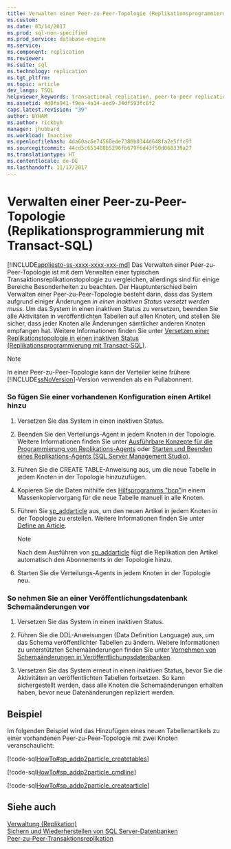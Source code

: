 ```yaml
---
title: Verwalten einer Peer-zu-Peer-Topologie (Replikationsprogrammierung mit Transact-SQL) | Microsoft-Dokumentation
ms.custom: 
ms.date: 03/14/2017
ms.prod: sql-non-specified
ms.prod_service: database-engine
ms.service: 
ms.component: replication
ms.reviewer: 
ms.suite: sql
ms.technology: replication
ms.tgt_pltfrm: 
ms.topic: article
dev_langs: TSQL
helpviewer_keywords: transactional replication, peer-to-peer replication
ms.assetid: 4d0fa941-f9ea-4a14-aed9-34df593fc6f2
caps.latest.revision: "39"
author: BYHAM
ms.author: rickbyh
manager: jhubbard
ms.workload: Inactive
ms.openlocfilehash: 4da60ac6e74560ede7386b0344d648fa2e5ffc9f
ms.sourcegitcommit: 44cd5c651488b5296fb679f6d43f50d068339a27
ms.translationtype: HT
ms.contentlocale: de-DE
ms.lasthandoff: 11/17/2017
---
```

# <a name="administer-a-peer-to-peer-topology-replication-transact-sql-programming"></a>Verwalten einer Peer-zu-Peer-Topologie (Replikationsprogrammierung mit Transact-SQL)
[!INCLUDE[appliesto-ss-xxxx-xxxx-xxx-md](../../../includes/appliesto-ss-xxxx-xxxx-xxx-md.md)] Das Verwalten einer Peer-zu-Peer-Topologie ist mit dem Verwalten einer typischen Transaktionsreplikationstopologie zu vergleichen, allerdings sind für einige Bereiche Besonderheiten zu beachten. Der Hauptunterschied beim Verwalten einer Peer-zu-Peer-Topologie besteht darin, dass das System aufgrund einiger Änderungen *in einen inaktiven Status versetzt werden muss*. Um das System in einen inaktiven Status zu versetzen, beenden Sie alle Aktivitäten in veröffentlichten Tabellen auf allen Knoten, und stellen Sie sicher, dass jeder Knoten alle Änderungen sämtlicher anderen Knoten empfangen hat. Weitere Informationen finden Sie unter [Versetzen einer Replikationstopologie in einen inaktiven Status &#40;Replikationsprogrammierung mit Transact-SQL&#41;](../../../relational-databases/replication/administration/quiesce-a-replication-topology-replication-transact-sql-programming.md).  
  
> [!NOTE]  
>  In einer Peer-zu-Peer-Topologie kann der Verteiler keine frühere [!INCLUDE[ssNoVersion](../../../includes/ssnoversion-md.md)]-Version verwenden als ein Pullabonnent.  
  
### <a name="to-add-an-article-to-an-existing-configuration"></a>So fügen Sie einer vorhandenen Konfiguration einen Artikel hinzu  
  
1.  Versetzen Sie das System in einen inaktiven Status.  
  
2.  Beenden Sie den Verteilungs-Agent in jedem Knoten in der Topologie. Weitere Informationen finden Sie unter [Ausführbare Konzepte für die Programmierung von Replikations-Agents](../../../relational-databases/replication/concepts/replication-agent-executables-concepts.md) oder [Starten und Beenden eines Replikations-Agents &#40;SQL Server Management Studio&#41;](../../../relational-databases/replication/agents/start-and-stop-a-replication-agent-sql-server-management-studio.md).  
  
3.  Führen Sie die CREATE TABLE-Anweisung aus, um die neue Tabelle in jedem Knoten in der Topologie hinzuzufügen.  
  
4.  Kopieren Sie die Daten mithilfe des [Hilfsprogramms "bcp"](../../../tools/bcp-utility.md)in einem Massenkopiervorgang für die neue Tabelle manuell in alle Knoten.  
  
5.  Führen Sie [sp_addarticle](../../../relational-databases/system-stored-procedures/sp-addarticle-transact-sql.md) aus, um den neuen Artikel in jedem Knoten in der Topologie zu erstellen. Weitere Informationen finden Sie unter [Define an Article](../../../relational-databases/replication/publish/define-an-article.md).  
  
    > [!NOTE]  
    >  Nach dem Ausführen von [sp_addarticle](../../../relational-databases/system-stored-procedures/sp-addarticle-transact-sql.md) fügt die Replikation den Artikel automatisch den Abonnements in der Topologie hinzu.  
  
6.  Starten Sie die Verteilungs-Agents in jedem Knoten in der Topologie neu.  
  
### <a name="to-make-schema-changes-to-a-publication-database"></a>So nehmen Sie an einer Veröffentlichungsdatenbank Schemaänderungen vor  
  
1.  Versetzen Sie das System in einen inaktiven Status.  
  
2.  Führen Sie die DDL-Anweisungen (Data Definition Language) aus, um das Schema veröffentlichter Tabellen zu ändern. Weitere Informationen zu unterstützten Schemaänderungen finden Sie unter [Vornehmen von Schemaänderungen in Veröffentlichungsdatenbanken](../../../relational-databases/replication/publish/make-schema-changes-on-publication-databases.md).  
  
3.  Versetzen Sie das System erneut in einen inaktiven Status, bevor Sie die Aktivitäten an veröffentlichten Tabellen fortsetzen. So kann sichergestellt werden, dass alle Knoten die Schemaänderungen erhalten haben, bevor neue Datenänderungen repliziert werden.  
  
## <a name="example"></a>Beispiel  
 Im folgenden Beispiel wird das Hinzufügen eines neuen Tabellenartikels zu einer vorhandenen Peer-zu-Peer-Topologie mit zwei Knoten veranschaulicht:  
  
 [!code-sql[HowTo#sp_addp2particle_createtables](../../../relational-databases/replication/codesnippet/tsql/administer-a-peer-to-pee_1.sql)]  
  
 [!code-sql[HowTo#sp_addp2particle_cmdline](../../../relational-databases/replication/codesnippet/tsql/administer-a-peer-to-pee_2.sql)]  
  
 [!code-sql[HowTo#sp_addp2particle_createarticle](../../../relational-databases/replication/codesnippet/tsql/administer-a-peer-to-pee_3.sql)]  
  
## <a name="see-also"></a>Siehe auch  
 [Verwaltung &#40;Replikation&#41;](../../../relational-databases/replication/administration/administration-replication.md)   
 [Sichern und Wiederherstellen von SQL Server-Datenbanken](../../../relational-databases/backup-restore/back-up-and-restore-of-sql-server-databases.md)   
 [Peer-zu-Peer-Transaktionsreplikation](../../../relational-databases/replication/transactional/peer-to-peer-transactional-replication.md)  
  
  
